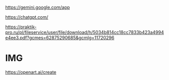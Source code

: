 


https://gemini.google.com/app

https://chatgpt.com/

https://praktik-pro.ru/pl/fileservice/user/file/download/h/5034b814cc18cc7833b423a4994e4ee3.pdf?gcmes=62875290685&gcmlg=11720296


# IMG
https://openart.ai/create



